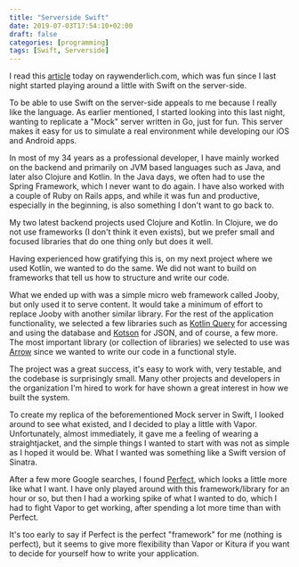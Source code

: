 ```yaml
---
title: "Serverside Swift"
date: 2019-07-03T17:54:10+02:00
draft: false
categories: [programming]
tags: [Swift, Serverside]
---
```


I read this [article](https://www.raywenderlich.com/3858252-how-to-think-in-server-side-swift) today on raywenderlich.com, which was fun since I last night started playing around a little with Swift on the server-side. 

To be able to use Swift on the server-side appeals to me because I really like the language. As earlier mentioned, I started looking into this last night, wanting to replicate a "Mock" server written in Go, just for fun. This server makes it easy for us to simulate a real environment while developing our iOS and Android apps.

In most of my 34 years as a professional developer, I have mainly worked on the backend and primarily on JVM based languages such as Java, and later also Clojure and Kotlin. In the Java days, we often had to use the Spring Framework, which I never want to do again. I have also worked with a couple of Ruby on Rails apps, and while it was fun and productive, especially in the beginning, is also something I don't want to go back to.

My two latest backend projects used Clojure and Kotlin. In Clojure, we do not use frameworks (I don't think it even exists), but we prefer small and focused libraries that do one thing only but does it well. 

Having experienced how gratifying this is, on my next project where we used Kotlin, we wanted to do the same. We did not want to build on frameworks that tell us how to structure and write our code. 

What we ended up with was a simple micro web framework called Jooby, but only used it to serve content. It would take a minimum of effort to replace Jooby with another similar library. For the rest of the application functionality, we selected a few libraries such as [Kotlin Query](https://github.com/seratch/kotliquery) for accessing and using the database and [Kotson](https://github.com/SalomonBrys/Kotson) for JSON, and of course, a few more. The most important library (or collection of libraries) we selected to use was [Arrow](https://arrow-kt.io) since we wanted to write our code in a functional style.

The project was a great success, it's easy to work with, very testable, and the codebase is surprisingly small. Many other projects and developers in the organization I'm hired to work for have shown a great interest in how we built the system.

To create my replica of the beforementioned Mock server in Swift, I looked around to see what existed, and I decided to play a little with Vapor. Unfortunately, almost immediately, it gave me a feeling of wearing a straightjacket, and the simple things I wanted to start with was not as simple as I hoped it would be. What I wanted was something like a Swift version of Sinatra.

After a few more Google searches, I found [Perfect](https://perfect.org), which looks a little more like what I want. I have only played around with this framework/library for an hour or so, but then I had a working spike of what I wanted to do, which I had to fight Vapor to get working, after spending a lot more time than with Perfect. 

It's too early to say if Perfect is the perfect "framework" for me (nothing is perfect), but it seems to give more flexibility than Vapor or Kitura if you want to decide for yourself how to write your application. 


